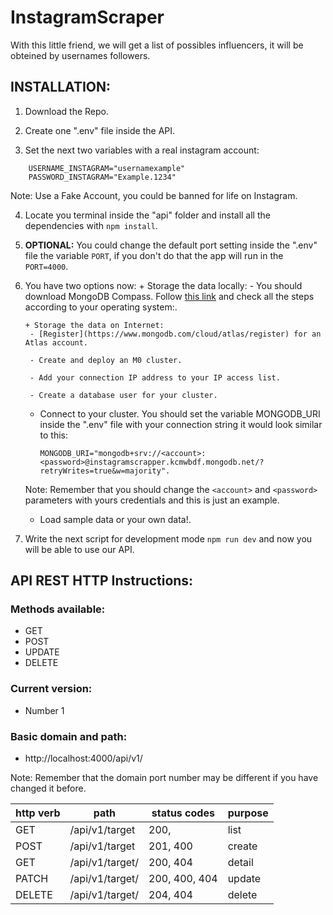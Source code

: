# InstagramScraper
With this little friend, we will get a list of possibles influencers, it will be obteined by usernames followers.

##  INSTALLATION:
1. Download the Repo.

2. Create one ".env" file inside the API.

3. Set the next two variables with a real instagram account:

```
    USERNAME_INSTAGRAM="usernamexample"
    PASSWORD_INSTAGRAM="Example.1234"
```  
Note: Use a Fake Account, you could be banned for life on Instagram.
    
4. Locate you terminal inside the "api" folder and install all the dependencies with `npm install`. 

5. **OPTIONAL:** You could change the default port setting inside the ".env" file the variable `PORT`, if you don't do that the app will run in the `PORT=4000`.

6. You have two options now: 
       + Storage the data locally: 
        - You should download MongoDB Compass. Follow [this link](https://www.mongodb.com/docs/compass/current/install/) and check all the steps according to your operating system:.

       + Storage the data on Internet: 
        - [Register](https://www.mongodb.com/cloud/atlas/register) for an Atlas account. 

        - Create and deploy an M0 cluster.

        - Add your connection IP address to your IP access list.

        - Create a database user for your cluster.

    - Connect to your cluster. You should set the variable MONGODB_URI inside the ".env" file with your connection string it would look similar to this: 
        ```
        MONGODB_URI="mongodb+srv://<account>:<password>@instagramscrapper.kcmwbdf.mongodb.net/?retryWrites=true&w=majority".
        ```

    Note: Remember that you should change the  `<account>` and `<password>` parameters with yours credentials and this is just an example.

    - Load sample data or your own data!.    

7. Write the next script for development mode `npm run dev` and now you will be able to use our API.


## API REST HTTP Instructions:

### Methods available: 
- GET
- POST
- UPDATE
- DELETE 

### Current version:
- Number 1 

### Basic domain and path:
- http://localhost:4000/api/v1/

Note: Remember that the domain port number may be different if you have changed it before.



| http verb | path                 | status codes  | purpose |
| --------- | -------------------- | ------------- | ------- |
| GET       | /api/v1/target       | 200,          | list    |
| POST      | /api/v1/target       | 201, 400      | create  |
| GET       | /api/v1/target/<id>  | 200, 404      | detail  |
| PATCH     | /api/v1/target/<id>  | 200, 400, 404 | update  |
| DELETE    | /api/v1/target/<id>  | 204, 404      | delete  |
